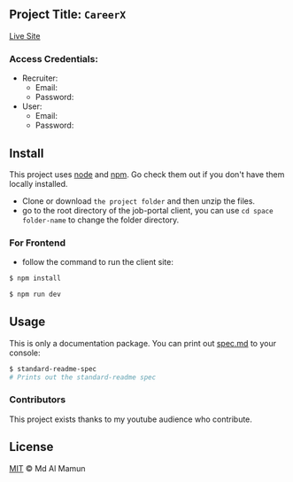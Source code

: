 ## Project Title: `CareerX`

[Live Site]()

### Access Credentials:

- Recruiter:
  - Email:
  - Password:
- User:
  - Email:
  - Password:

## Install

This project uses [node](http://nodejs.org) and [npm](https://npmjs.com). Go check them out if you don't have them locally installed.

- Clone or download `the project folder` and then unzip the files.
- go to the root directory of the job-portal client, you can use `cd space folder-name` to change the folder directory.

### For Frontend

- follow the command to run the client site:

```sh
$ npm install
```

```sh
$ npm run dev
```

## Usage

This is only a documentation package. You can print out [spec.md](spec.md) to your console:

```sh
$ standard-readme-spec
# Prints out the standard-readme spec
```

### Contributors

This project exists thanks to my youtube audience who contribute.

## License

[MIT](LICENSE) © Md Al Mamun
